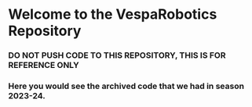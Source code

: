 # Welcome to the VespaRobotics Repository
### DO NOT PUSH CODE TO THIS REPOSITORY, THIS IS FOR REFERENCE ONLY
### Here you would see the archived code that we had in season 2023-24.
